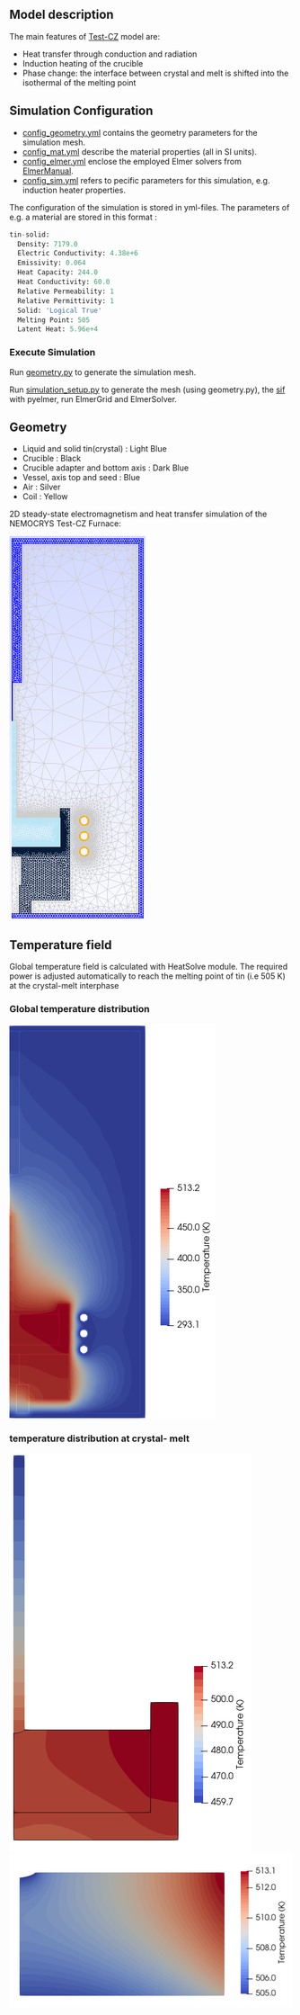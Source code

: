 ## Model description

The main features of [Test-CZ](https://github.com/nemocrys/ismcg-examples/tree/main/TestCZ) model are:
- Heat transfer through conduction and radiation
- Induction heating of the crucible
- Phase change: the interface between crystal and melt is shifted into the isothermal of the melting point

## Simulation  Configuration

- [config_geometry.yml](https://github.com/nemocrys/ismcg-examples/blob/main/TestCZ/config_geometry.yml) contains the geometry parameters for the simulation mesh.
- [config_mat.yml](https://github.com/nemocrys/ismcg-examples/blob/main/TestCZ/config_mat.yml) describe the material properties (all in SI units).
- [ config_elmer.yml](https://github.com/nemocrys/ismcg-examples/blob/main/TestCZ/config_elmer.yml) enclose the employed Elmer solvers from [ ElmerManual](https://www.nic.funet.fi/pub/sci/physics/elmer/doc/ElmerSolverManual.pdf).
- [ config_sim.yml](https://github.com/nemocrys/ismcg-examples/blob/main/TestCZ/config_sim.yml) refers to pecific parameters for this simulation, e.g. induction heater properties.

The configuration of the simulation is stored in yml-files. The parameters of e.g. a material are stored in this format :
```python
tin-solid:
  Density: 7179.0
  Electric Conductivity: 4.38e+6
  Emissivity: 0.064
  Heat Capacity: 244.0
  Heat Conductivity: 60.0
  Relative Permeability: 1
  Relative Permittivity: 1
  Solid: 'Logical True'
  Melting Point: 505
  Latent Heat: 5.96e+4 
```

### Execute Simulation


Run [ geometry.py](https://github.com/nemocrys/ismcg-examples/blob/main/TestCZ/geometry.py) to generate the simulation mesh.

Run [  simulation_setup.py](https://github.com/nemocrys/ismcg-examples/blob/main/TestCZ/setup.py) to generate the mesh (using geometry.py), the [sif](https://github.com/nemocrys/ismcg-examples/blob/main/TestCZ/simdata/01/case.sif) with pyelmer, run ElmerGrid and ElmerSolver.

## Geometry

- Liquid and solid tin(crystal) : Light Blue
- Crucible : Black
- Crucible adapter and bottom axis : Dark Blue
- Vessel, axis top and seed : Blue
- Air : Silver
- Coil : Yellow

2D steady-state electromagnetism and heat transfer simulation of the NEMOCRYS Test-CZ Furnace:

<img src="https://github.com/nemocrys/ismcg-examples/blob/main/TestCZ/pics/mesh1.png">





## Temperature field

Global temperature field is calculated with HeatSolve module. The required power is adjusted automatically to reach the melting point of tin (i.e 505 K) at the crystal-melt interphase

### Global temperature distribution
<img src="https://github.com/nemocrys/ismcg-examples/blob/main/TestCZ/pics/T_distrib.png">


### temperature distribution at crystal- melt

<img src="https://github.com/nemocrys/ismcg-examples/blob/main/TestCZ/pics/melt-crucible.png"><img src="https://github.com/nemocrys/ismcg-examples/blob/main/TestCZ/pics/melt.png">